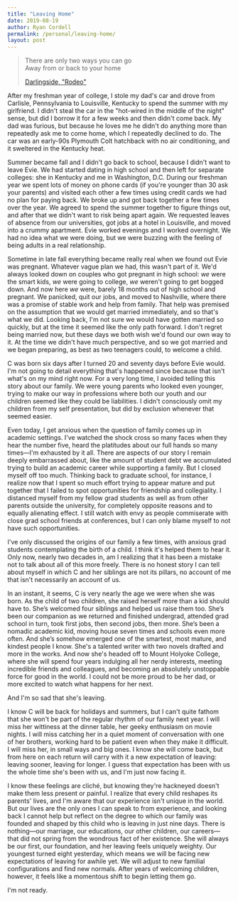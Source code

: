 ```yaml
---
title: "Leaving Home"
date: 2019-08-19
author: Ryan Cordell
permalink: /personal/leaving-home/
layout: post
---
```


> There are only two ways you can go  
> Away from or back to your home
>
> [Darlingside, "Rodeo"](https://www.youtube.com/watch?v=ZEqiY1HkFeI)

After my freshman year of college, I stole my dad's car and drove from Carlisle, Pennsylvania to Louisville, Kentucky to spend the summer with my girlfriend. I didn't steal the car in the "hot-wired in the middle of the night" sense, but did I borrow it for a few weeks and then didn't come back. My dad was furious, but because he loves me he didn't do anything more than repeatedly ask me to come home, which I repeatedly declined to do. The car was an early-90s Plymouth Colt hatchback with no air conditioning, and it sweltered in the Kentucky heat. 

Summer became fall and I didn't go back to school, because I didn't want to leave Evie. We had started dating in high school and then left for separate colleges: she in Kentucky and me in Washington, D.C. During our freshman year we spent lots of money on phone cards (if you're younger than 30 ask your parents) and visited each other a few times using credit cards we had no plan for paying back. We broke up and got back together a few times over the year. We agreed to spend the summer together to figure things out, and after that we didn't want to risk being apart again. We requested leaves of absence from our universities, got jobs at a hotel in Louisville, and moved into a crummy apartment. Evie worked evenings and I worked overnight. We had no idea what we were doing, but we were buzzing with the feeling of being adults in a real relationship.

Sometime in late fall everything became really real when we found out Evie was pregnant. Whatever vague plan we had, this wasn't part of it. We'd always looked down on couples who got pregnant in high school: *we* were the smart kids, *we* were going to college, *we* weren't going to get bogged down. And now here *we* were, barely 18 months out of high school and pregnant. We panicked, quit our jobs, and moved to Nashville, where there was a promise of stable work and help from family. That help was premised on the assumption that we would get married immediately, and so that's what we did. Looking back, I'm not sure we would have gotten married so quickly, but at the time it seemed like the only path forward. I don't regret being married now, but these days we both wish we'd found our own way to it. At the time we didn't have much perspective, and so we got married and we began preparing, as best as two teenagers could, to welcome a child.

C was born six days after I turned 20 and seventy days before Evie would. I'm not going to detail everything that's happened since because that isn't what's on my mind right now. For a very long time, I avoided telling this story about our family. We were young parents who looked even younger, trying to make our way in professions where both our youth and our children seemed like they could be liabilities. I didn't consciously omit my children from my self presentation, but did by exclusion whenever that seemed easier.

Even today, I get anxious when the question of family comes up in academic settings. I've watched the shock cross so many faces when they hear the number five, heard the platitudes about our full hands so many times—I'm exhausted by it all. There are aspects of our story I remain deeply embarrassed about, like the amount of student debt we accumulated trying to build an academic career while supporting a family. But I closed myself off too much. Thinking back to graduate school, for instance, I realize now that I spent so much effort trying to appear mature and put together that I failed to spot opportunities for friendship and collegiality. I distanced myself from my fellow grad students as well as from other parents outside the university, for completely opposite reasons and to equally alienating effect. I still watch with envy as people commiserate with close grad school friends at conferences, but I can only blame myself to not have such opportunities. 

I've only discussed the origins of our family a few times, with anxious grad students contemplating the birth of a child. I think it's helped them to hear it. Only now, nearly two decades in, am I realizing that it has been a mistake not to talk about all of this more freely. There is no honest story I can tell about myself in which C and her siblings are not its pillars, no account of me that isn't necessarily an account of us.  

In an instant, it seems, C is very nearly the age we were when she was born. As the child of two children, she raised herself more than a kid should have to. She’s welcomed four siblings and helped us raise them too. She’s been our companion as we returned and finished undergrad, attended grad school in turn, took first jobs, then second jobs, then more. She’s been a nomadic academic kid, moving house seven times and schools even more often. And she’s somehow emerged one of the smartest, most mature, and kindest people I know. She's a talented writer with two novels drafted and more in the works. And now she's headed off to Mount Holyoke College, where she will spend four years indulging all her nerdy interests, meeting incredible friends and colleagues, and becoming an absolutely unstoppable force for good in the world. I could not be more proud to be her dad, or more excited to watch what happens for her next. 

And I'm so sad that she's leaving. 

I know C will be back for holidays and summers, but I can't quite fathom that she won't be part of the regular rhythm of our family next year. I will miss her wittiness at the dinner table, her geeky enthusiasm on movie nights. I will miss catching her in a quiet moment of conversation with one of her brothers, working hard to be patient even when they make it difficult. I will miss her, in small ways and big ones. I know she will come back, but from here on each return will carry with it a new expectation of leaving: leaving sooner, leaving for longer. I guess that expectation has been with us the whole time she's been with us, and I'm just now facing it. 

I know these feelings are cliché, but knowing they're hackneyed doesn't make them less present or painful. I realize that every child reshapes its parents' lives, and I'm aware that our experience isn't unique in the world. But our lives are the only ones I can speak to from experience, and looking back I cannot help but reflect on the degree to which our family was founded and shaped by this child who is leaving in just nine days. There is nothing—our marriage, our educations, our other children, our careers—that did not spring from the wondrous fact of her existence. She will always be our first, our foundation, and her leaving feels uniquely weighty. Our youngest turned eight yesterday, which means we will be facing new expectations of leaving for awhile yet. We will adjust to new familial configurations and find new normals. After years of welcoming children, however, it feels like a momentous shift to begin letting them go. 

I'm not ready.
